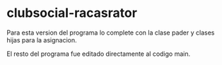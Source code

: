 # clubsocial-racasrator


Para esta version del programa lo complete con la clase pader y clases hijas para la asignacion.

El resto del programa fue editado directamente al codigo main.
